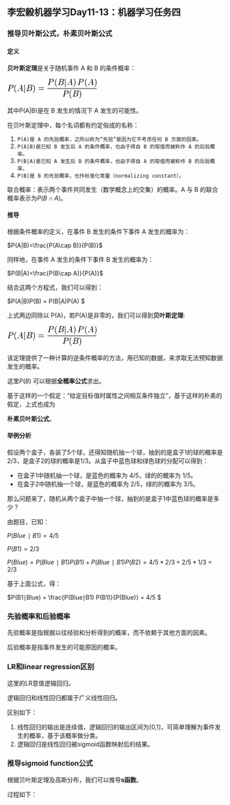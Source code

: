 ## 李宏毅机器学习Day11-13：机器学习任务四

### 推导贝叶斯公式，朴素贝叶斯公式

#### 定义

**贝叶斯定理**是关于随机事件 A 和 B 的条件概率：

![img](../../notes/lihongyi/images/4.png)

其中P(A|B)是在 B 发生的情况下 A 发生的可能性。

在贝叶斯定理中，每个名词都有约定俗成的名称：

1. `P(A)是 A 的先验概率，之所以称为“先验”是因为它不考虑任何 B 方面的因素。`
2. `P(A|B)是已知 B 发生后 A 的条件概率，也由于得自 B 的取值而被称作 A 的后验概率。`
3. `P(B|A)是已知 A 发生后 B 的条件概率，也由于得自 A 的取值而被称作 B 的后验概率。`
4. `P(B)是 B 的先验概率，也作标淮化常量（normalizing constant）。`

联合概率：表示两个事件共同发生（数学概念上的交集）的概率。A 与 B 的联合概率表示为$P(B∩A)$。

#### 推导

根据条件概率的定义，在事件 B 发生的条件下事件 A 发生的概率为：

$P(A|B)=\frac{P(A\cap B)}{P(B)}​$

同样地，在事件 A 发生的条件下事件 B 发生的概率为：

$P(B|A)=\frac{P(B\cap A)}{P(A)}​$

结合这两个方程式，我们可以得到：

$P(A|B)P(B)  = P(B|A)P(A)  $

上式两边同除以 P(A)，若P(A)是非零的，我们可以得到**贝叶斯定理**:

![img](../../notes/lihongyi/images/4.png)

该定理提供了一种计算的逆条件概率的方法，用已知的数据，来求取无法预知数据发生的概率。

这里$P(B)$ 可以根据**全概率公式**求出。

基于这样的一个假定：“给定目标值时属性之间相互条件独立”，基于这样的朴素的假定，上式也成为

**朴素贝叶斯公式**。

#### 举例分析

假设两个盒子，各装了5个球，还得知随机抽一个球，抽到的是盒子1的球的概率是 2/3，是盒子2的球的概率是1/3。从盒子中蓝色球和绿色球的分配可以得到：

- 在盒子1中随机抽一个球，是蓝色的概率为 4/5，绿的的概率为 1/5。
- 在盒子2中随机抽一个球，是蓝色的概率为 2/5，绿的的概率为 3/5。

那么问题来了，随机从两个盒子中抽一个球，抽到的是盒子1中蓝色球的概率是多少？

由题目，已知：

$P(Blue∣B1) = 4/5​$

$P(B1) = 2/3​$

$P(Blue) = P(Blue∣B1) P(B1) + P(Blue∣B1) P(B2) = 4/5*2/3+2/5*1/3$ = 2/3

基于上面公式，得：

$P(B1∣Blue) = \frac{P(Blue∣B1) P(B1)}{P(Blue)} = 4/5 ​$ 

### 先验概率和后验概率

先验概率是指根据以往经验和分析得到的概率，而不依赖于其他方面的因素。

后验概率是指事件发生的可能原因的概率。

### LR和linear regression区别

这里的LR意值逻辑回归。

逻辑回归和线性回归都属于广义线性回归。

区别如下：

1. 线性回归的输出是连续值，逻辑回归的输出区间为[0,1]，可简单理解为事件发生的概率，基于该概率做分类。
2. 逻辑回归是线性回归被sigmoid函数映射后的结果。

### 推导sigmoid function公式

根据贝叶斯定理及高斯分布，我们可以推导**s函数**。

过程如下：


